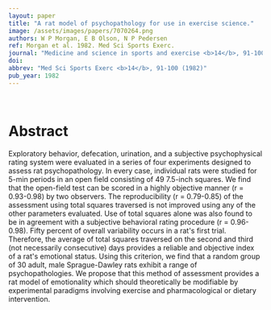 ```yaml
---
layout: paper
title: "A rat model of psychopathology for use in exercise science."
image: /assets/images/papers/7070264.png
authors: W P Morgan, E B Olson, N P Pedersen
ref: Morgan et al. 1982. Med Sci Sports Exerc.
journal: "Medicine and science in sports and exercise <b>14</b>, 91-100 (1982)"
doi: 
abbrev: "Med Sci Sports Exerc <b>14</b>, 91-100 (1982)"
pub_year: 1982
---
```


<br />
<div data-badge-popover="right" data-badge-type="donut" data-pmid="7070264" data-hide-no-mentions="true" class="altmetric-embed"></div>

# Abstract

Exploratory behavior, defecation, urination, and a subjective psychophysical rating system were evaluated in a series of four experiments designed to assess rat psychopathology. In every case, individual rats were studied for 5-min periods in an open field consisting of 49 7.5-inch squares. We find that the open-field test can be scored in a highly objective manner (r = 0.93-0.98) by two observers. The reproducibility (r = 0.79-0.85) of the assessment using total squares traversed is not improved using any of the other parameters evaluated. Use of total squares alone was also found to be in agreement with a subjective behavioral rating procedure (r = 0.96-0.98). Fifty percent of overall variability occurs in a rat's first trial. Therefore, the average of total squares traversed on the second and third (not necessarily consecutive) days provides a reliable and objective index of a rat's emotional status. Using this criterion, we find that a random group of 30 adult, male Sprague-Dawley rats exhibit a range of psychopathologies. We propose that this method of assessment provides a rat model of emotionality which should theoretically be modifiable by experimental paradigms involving exercise and pharmacological or dietary intervention.

